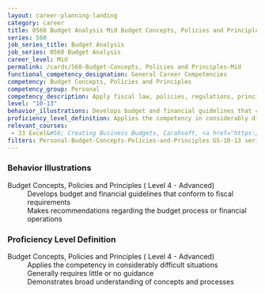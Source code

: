 ```yaml
---
layout: career-planning-landing
category: career
title: 0560 Budget Analysis Mid Budget Concepts, Policies and Principles
series: 560
job_series_title: Budget Analysis
job_series: 0560 Budget Analysis
career_level: Mid
permalink: /cards/560-Budget-Concepts, Policies and Principles-Mid
functional_competency_designation: General Career Competencies
competency: Budget Concepts, Policies and Principles
competency_group: Personal
competency_description: Apply fiscal law, policies, regulations, principles, standards and procedures to financial management activities
level: "10-13"
behavior_illustrations: Develops budget and financial guidelines that conform to fiscal requirements ? Makes recommendations regarding the budget process or financial operations
proficiency_level_definition: Applies the competency in considerably difficult situations ? Generally requires little or no guidance ? Demonstrates broad understanding of concepts and processes
relevant_courses: 
 - 33 Excel&#58; Creating Business Budgets, Carahsoft, <a href="https://www.linkedin.com/learning/excel-creating-business-budgets">https://www.linkedin.com/learning/excel-creating-business-budgets</a>
filters: Personal-Budget-Concepts-Policies-and-Principles GS-10-13 series-0560
---
```


<div class="desktop:grid-col-6 margin-y-205">
  <div class="border-top-2 bg-white padding-2 shadow-5 height-full members-hover border-1px button-border border-top-blue radius-lg card-text-color">
    <h3>Behavior Illustrations</h3>
    <dl class="text-base card-content-color"><dt>Budget Concepts, Policies and Principles ( Level 4 - Advanced)</dt><dd>Develops budget and financial guidelines that conform to fiscal requirements </dd><dd> Makes recommendations regarding the budget process or financial operations</dd></dl>
  </div>
</div>
<div class="desktop:grid-col-6 margin-y-205">
  <div class="border-top-2 bg-white padding-2 shadow-5 height-full members-hover border-1px button-border border-top-blue radius-lg card-text-color">
    <h3>Proficiency Level Definition</h3>
    <dl class="text-base card-content-color"><dt>Budget Concepts, Policies and Principles ( Level 4 - Advanced)</dt><dd>Applies the competency in considerably difficult situations </dd><dd> Generally requires little or no guidance </dd><dd> Demonstrates broad understanding of concepts and processes</dd></dl>
  </div>
</div>